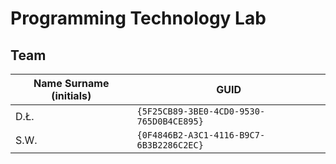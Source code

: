# Programming Technology Lab

## Team

| Name Surname (initials) | GUID                                     |
| ----------------------- | ---------------------------------------- |
| D.Ł.                    | `{5F25CB89-3BE0-4CD0-9530-765D0B4CE895}` |
| S.W.                    | `{0F4846B2-A3C1-4116-B9C7-6B3B2286C2EC}` |
